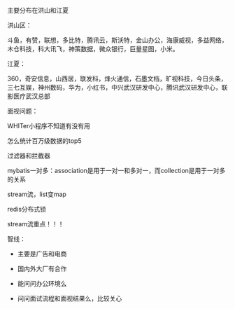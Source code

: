 主要分布在洪山和江夏

洪山区：

斗鱼，有赞，联想，多比特，腾讯云，斯沃特，金山办公，海康威视，多益网络，木仓科技，科大讯飞，神策数据，微众银行，巨量星图，小米。

江夏：

360，奇安信息，山西居，联发科，烽火通信，石墨文档，旷视科技，今日头条，三七互娱，神州数码，华为，小红书，中兴武汉研发中心，腾讯武汉研发中心，联影医疗武汉总部





面视问题：

WHITer小程序不知道有没有用

怎么统计百万级数据的top5

过滤器和拦截器

mybatis一对多：association是用于一对一和多对一，而collection是用于一对多的关系

stream流，list变map

redis分布式锁

stream流重点！！！





智线：

- 主要是广告和电商
- 国内外大厂有合作

- 能问问办公环境么
- 问问面试流程和面视结果么，比较关心

